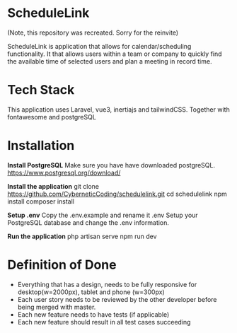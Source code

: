 # ScheduleLink

(Note, this repository was recreated. Sorry for the reinvite)

ScheduleLink is application that allows for calendar/scheduling functionality. It that allows users within a team or company to quickly find the available time of selected users and plan a meeting in record time.

# Tech Stack
This application uses Laravel, vue3, inertiajs and tailwindCSS. Together with fontawesome and postgreSQL


# Installation

**Install PostgreSQL**
Make sure you have have downloaded postgreSQL. https://www.postgresql.org/download/

**Install the application**
git clone https://github.com/CyberneticCoding/schedulelink.git
cd schedulelink
npm install
composer install

**Setup .env**
Copy the .env.example and rename it .env
Setup your PostgreSQL database and change the .env information.

**Run the application**
php artisan serve
npm run dev


# Definition of Done 
* Everything that has a design, needs to be fully responsive for desktop(w=2000px), tablet and phone (w=300px)
* Each user story needs to be reviewed by the other developer before being merged with master.
* Each new feature needs to have tests (if applicable)
* Each new feature should result in all test cases succeeding
